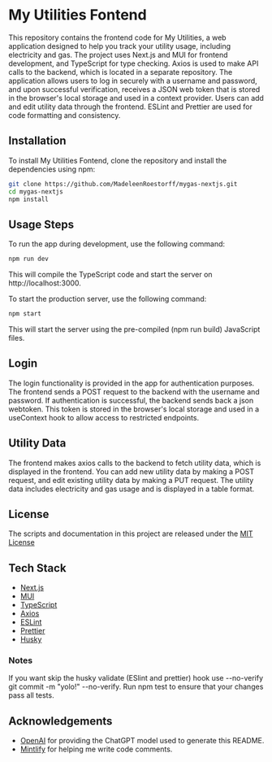 # My Utilities Fontend

This repository contains the frontend code for My Utilities, a web application designed to help you track your utility usage, including electricity and gas. The project uses Next.js and MUI for frontend development, and TypeScript for type checking. Axios is used to make API calls to the backend, which is located in a separate repository. The application allows users to log in securely with a username and password, and upon successful verification, receives a JSON web token that is stored in the browser's local storage and used in a context provider. Users can add and edit utility data through the frontend. ESLint and Prettier are used for code formatting and consistency.

## Installation

To install My Utilities Fontend, clone the repository and install the dependencies using npm:

```bash
git clone https://github.com/MadeleenRoestorff/mygas-nextjs.git
cd mygas-nextjs
npm install
```

## Usage Steps

To run the app during development, use the following command:

```bash
npm run dev
```

This will compile the TypeScript code and start the server on http://localhost:3000.

To start the production server, use the following command:

```bash
npm start
```

This will start the server using the pre-compiled (npm run build) JavaScript files.

## Login

The login functionality is provided in the app for authentication purposes. The frontend sends a POST request to the backend with the username and password. If authentication is successful, the backend sends back a json webtoken. This token is stored in the browser's local storage and used in a useContext hook to allow access to restricted endpoints.

## Utility Data

The frontend makes axios calls to the backend to fetch utility data, which is displayed in the frontend. You can add new utility data by making a POST request, and edit existing utility data by making a PUT request. The utility data includes electricity and gas usage and is displayed in a table format.

## License

The scripts and documentation in this project are released under the [MIT License](LICENSE)

## Tech Stack

- [Next.js](https://nextjs.org/)
- [MUI](https://mui.com/)
- [TypeScript](https://www.typescriptlang.org/)
- [Axios](https://axios-http.com/)
- [ESLint](https://eslint.org/)
- [Prettier](https://prettier.io/)
- [Husky](https://typicode.github.io/husky/)

### Notes

If you want skip the husky validate (ESlint and prettier) hook use --no-verify
git commit -m "yolo!" --no-verify.
Run npm test to ensure that your changes pass all tests.

## Acknowledgements

- [OpenAI](https://openai.com/) for providing the ChatGPT model used to generate this README.
- [Mintlify](https://marketplace.visualstudio.com/items?itemname=mintlify.document) for helping me write code comments.

